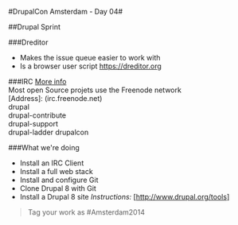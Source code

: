 #DrupalCon Amsterdam - Day 04#

##Drupal Sprint

###Dreditor
* Makes the issue queue easier to work with
* Is a browser user script
https://dreditor.org

###IRC
[More info](http://drupal.org/irc)  
Most open Source projets use the Freenode network  
[Address]: (irc.freenode.net)  
drupal  
drupal-contribute  
drupal-support  
drupal-ladder
drupalcon

###What we're doing

* Install an IRC Client
* Install a full web stack
* Install and configure Git
* Clone Drupal 8 with Git
* Install a Drupal 8 site
*Instructions:* [http://www.drupal.org/tools]

>Tag your work as #Amsterdam2014